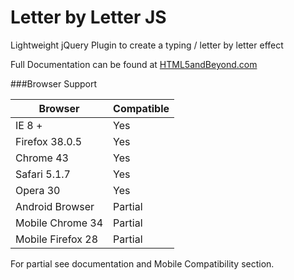 # Letter by Letter JS

Lightweight jQuery Plugin to create a typing / letter by letter effect

Full Documentation can be found at [HTML5andBeyond.com](https://www.html5andbeyond.com/letter-by-letter-js-jquery-plugin-animated-text-plugin/) 

###Browser Support

| Browser           | Compatible |
|-------------------|------------|
| IE 8 +            | Yes        |
| Firefox 38.0.5    | Yes        |
| Chrome 43         | Yes        |
| Safari 5.1.7      | Yes        |
| Opera 30          | Yes        |
| Android Browser   | Partial    |
| Mobile Chrome 34  | Partial    |
| Mobile Firefox 28 | Partial    |

For partial see documentation and Mobile Compatibility section.
